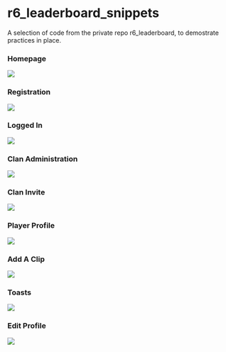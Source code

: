 # r6_leaderboard_snippets

A selection of code from the private repo r6_leaderboard, to demostrate practices in place.

### Homepage
![](https://i.imgur.com/Wqgh0ne.jpg)

### Registration
![](https://i.imgur.com/oB5GYN5.jpg)

### Logged In
![](https://i.imgur.com/ABTYw27.png)

### Clan Administration
![](https://i.imgur.com/XY7N5T3.jpg)

### Clan Invite
![](https://i.imgur.com/nHrizgs.jpg)

### Player Profile
![](https://i.imgur.com/yYOHpgE.png)

### Add A Clip
![](https://i.imgur.com/jSbH39g.png)

### Toasts
![](https://i.imgur.com/KZXnsoy.png)

### Edit Profile
![](https://i.imgur.com/jGKqkcG.png)
